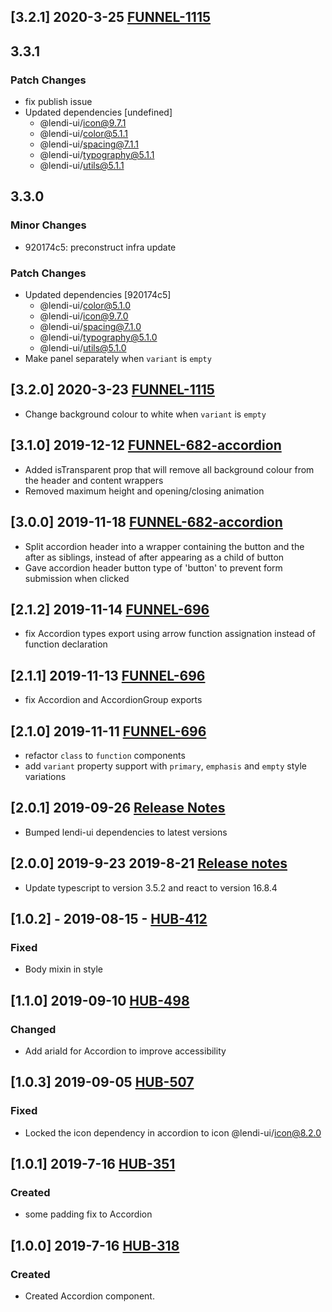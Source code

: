 ## [3.2.1] 2020-3-25 [FUNNEL-1115](https://creditandfinance.atlassian.net/browse/FUNNEL-1115)

## 3.3.1

### Patch Changes

- fix publish issue
- Updated dependencies [undefined]
  - @lendi-ui/icon@9.7.1
  - @lendi-ui/color@5.1.1
  - @lendi-ui/spacing@7.1.1
  - @lendi-ui/typography@5.1.1
  - @lendi-ui/utils@5.1.1

## 3.3.0

### Minor Changes

- 920174c5: preconstruct infra update

### Patch Changes

- Updated dependencies [920174c5]
  - @lendi-ui/color@5.1.0
  - @lendi-ui/icon@9.7.0
  - @lendi-ui/spacing@7.1.0
  - @lendi-ui/typography@5.1.0
  - @lendi-ui/utils@5.1.0
- Make panel separately when `variant` is `empty`

## [3.2.0] 2020-3-23 [FUNNEL-1115](https://creditandfinance.atlassian.net/browse/FUNNEL-1115)

- Change background colour to white when `variant` is `empty`

## [3.1.0] 2019-12-12 [FUNNEL-682-accordion](https://creditandfinance.atlassian.net/browse/FUNNEL-807)

- Added isTransparent prop that will remove all background colour from the header and content wrappers
- Removed maximum height and opening/closing animation

## [3.0.0] 2019-11-18 [FUNNEL-682-accordion](https://creditandfinance.atlassian.net/browse/FUNNEL-682)

- Split accordion header into a wrapper containing the button and the after as siblings, instead of after appearing as a child of button
- Gave accordion header button type of 'button' to prevent form submission when clicked

## [2.1.2] 2019-11-14 [FUNNEL-696](https://creditandfinance.atlassian.net/browse/FUNNEL-696)

- fix Accordion types export using arrow function assignation instead of function declaration

## [2.1.1] 2019-11-13 [FUNNEL-696](https://creditandfinance.atlassian.net/browse/FUNNEL-696)

- fix Accordion and AccordionGroup exports

## [2.1.0] 2019-11-11 [FUNNEL-696](https://creditandfinance.atlassian.net/browse/FUNNEL-696)

- refactor `class` to `function` components
- add `variant` property support with `primary`, `emphasis` and `empty` style variations

## [2.0.1] 2019-09-26 [Release Notes](https://creditandfinance.atlassian.net/wiki/spaces/HUB/pages/803930391/Upcoming+Major+Changes)

- Bumped lendi-ui dependencies to latest versions

## [2.0.0] 2019-9-23 2019-8-21 [Release notes](https://creditandfinance.atlassian.net/wiki/spaces/HUB/pages/803930391/Upcoming+Major+Changes)

- Update typescript to version 3.5.2 and react to version 16.8.4

## [1.0.2] - 2019-08-15 - [HUB-412](https://creditandfinance.atlassian.net/browse/HUB-412)

### Fixed

- Body mixin in style

## [1.1.0] 2019-09-10 [HUB-498](https://creditandfinance.atlassian.net/browse/HUB-498)

### Changed

- Add ariaId for Accordion to improve accessibility

## [1.0.3] 2019-09-05 [HUB-507](https://creditandfinance.atlassian.net/browse/HUB-507)

### Fixed

- Locked the icon dependency in accordion to icon @lendi-ui/icon@8.2.0

## [1.0.1] 2019-7-16 [HUB-351](https://creditandfinance.atlassian.net/browse/HUB-351)

### Created

- some padding fix to Accordion

## [1.0.0] 2019-7-16 [HUB-318](https://creditandfinance.atlassian.net/browse/HUB-318)

### Created

- Created Accordion component.
